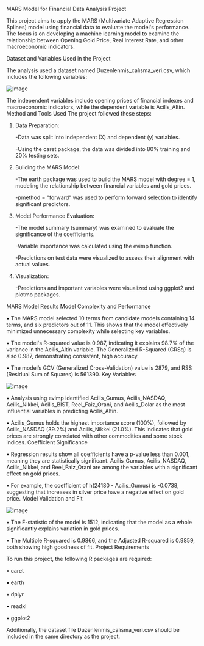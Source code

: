 MARS Model for Financial Data Analysis Project

This project aims to apply the MARS (Multivariate Adaptive Regression Splines) model using financial data to evaluate the model's performance. The focus is on developing a machine learning model to examine the relationship between Opening Gold Price, Real Interest Rate, and other macroeconomic indicators.

Dataset and Variables Used in the Project

The analysis used a dataset named Duzenlenmis_calısma_veri.csv, which includes the following variables:

![image](https://github.com/user-attachments/assets/ff7f1d91-2afd-4bab-8407-46d4e2e7c035)


The independent variables include opening prices of financial indexes and macroeconomic indicators, while the dependent variable is Acilis_Altin.
Method and Tools Used
The project followed these steps:
1. Data Preparation:

   -Data was split into independent (X) and dependent (y) variables.

   -Using the caret package, the data was divided into 80% training and 20% testing sets.

2. Building the MARS Model:

   -The earth package was used to build the MARS model with degree = 1, modeling the relationship between financial variables and gold prices.

   -pmethod = "forward" was used to perform forward selection to identify significant predictors.

3.	Model Performance Evaluation:

  	-The model summary (summary) was examined to evaluate the significance of the coefficients.

  	-Variable importance was calculated using the evimp function.

  	-Predictions on test data were visualized to assess their alignment with actual values.

5.	Visualization:

  	-Predictions and important variables were visualized using ggplot2 and plotmo packages.


MARS Model Results
Model Complexity and Performance

•	The MARS model selected 10 terms from candidate models containing 14 terms, and six predictors out of 11. This shows that the model effectively minimized unnecessary complexity while selecting key variables.

•	The model's R-squared value is 0.987, indicating it explains 98.7% of the variance in the Acilis_Altin variable. The Generalized R-Squared (GRSq) is also 0.987, demonstrating consistent, high accuracy.

•	The model’s GCV (Generalized Cross-Validation) value is 2879, and RSS (Residual Sum of Squares) is 561390.
Key Variables

![image](https://github.com/user-attachments/assets/63398188-2534-4eb4-8f31-e553231be564)


•	Analysis using evimp identified Acilis_Gumus, Acilis_NASDAQ, Acilis_Nikkei, Acilis_BIST, Reel_Faiz_Orani, and Acilis_Dolar as the most influential variables in predicting Acilis_Altin.

•	Acilis_Gumus holds the highest importance score (100%), followed by Acilis_NASDAQ (39.2%) and Acilis_Nikkei (21.0%). This indicates that gold prices are strongly correlated with other commodities and some stock indices.
Coefficient Significance

•	Regression results show all coefficients have a p-value less than 0.001, meaning they are statistically significant. Acilis_Gumus, Acilis_NASDAQ, Acilis_Nikkei, and Reel_Faiz_Orani are among the variables with a significant effect on gold prices.

•	For example, the coefficient of h(24180 - Acilis_Gumus) is -0.0738, suggesting that increases in silver price have a negative effect on gold price.
Model Validation and Fit

![image](https://github.com/user-attachments/assets/13b506bb-89e7-47c7-afd3-26a1c7cb85f0)


•	The F-statistic of the model is 1512, indicating that the model as a whole significantly explains variation in gold prices.

•	The Multiple R-squared is 0.9866, and the Adjusted R-squared is 0.9859, both showing high goodness of fit.
Project Requirements


To run this project, the following R packages are required:

   •	caret

   •	earth

   •	dplyr

   •	readxl

   •	ggplot2

Additionally, the dataset file Duzenlenmis_calısma_veri.csv should be included in the same directory as the project.

